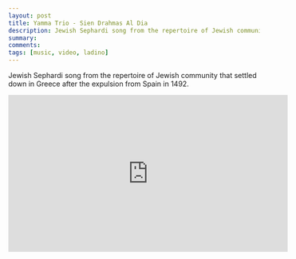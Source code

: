 ```yaml
---
layout: post
title: Yamma Trio - Sien Drahmas Al Dia
description: Jewish Sephardi song from the repertoire of Jewish community that settled down in Greece after the expulsion from Spain in 1492.
summary: 
comments: 
tags: [music, video, ladino]
---
```


Jewish Sephardi song from the repertoire of Jewish community that settled down in Greece after the expulsion from Spain in 1492.

<div class="youtube-embed-container">
	<iframe width="560" height="315" src="https://www.youtube.com/embed/O2siNjpiyKY" title="YouTube video player" frameborder="0" allow="accelerometer; autoplay; clipboard-write; encrypted-media; gyroscope; picture-in-picture" allowfullscreen></iframe>
</div>